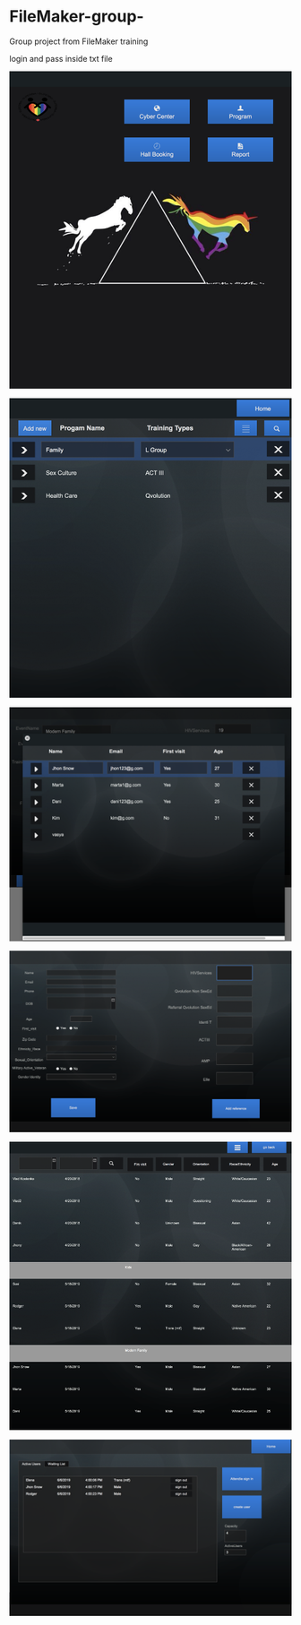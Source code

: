 # FileMaker-group-
Group project from FileMaker training

login and pass inside txt file


![](screenshots/1.png)


![](screenshots/2.png)


![](screenshots/3.png)


![](screenshots/4.png)


![](screenshots/5.png)


![](screenshots/6.png)
